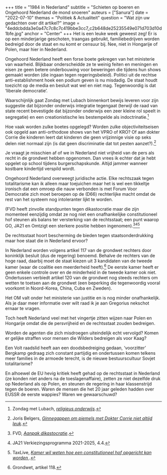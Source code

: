 +++
title = "1984 in Nederland"
subtitle = "Schieten op boeren en Ongehoord Nederland de mond snoeren"
auteurs = ["Sanura"]
date = "2022-07-10"
themas = "Politiek & Actualiteit"
question = "Wat zijn uw gedachten over dit artikel?"
image = "4eddcbdda3e0a47c7c8c7c419bbe3cc7_c2b648de25235549e071d703d10d1bfe.jpg"
anchor = "Center"
+++
Het is een leuke week geweest zeg! Er is op een minderjarige geschoten, traangas gebruikt, familiebedrijven worden bedreigd door de staat en nu komt er censuur bij. Nee, niet in Hongarije of Polen, maar hier in Nederland. 

Ongehoord Nederland heeft een forse boete gekregen van het ministerie van waarheid. Blijkbaar onderscheidde ze te weinig feiten en meningen en eisen ze geen betere onderbouwing voor beweringen die tijdens hun shows gemaakt worden (die ingaan tegen regeringsbeleid). Politici uit de rechtse anti-establishment hoek een podium geven is nu misdadig. De staat houdt toezicht op de media en besluit wat wel en niet mag. Tegenwoordig is dat ‘liberale democratie’. 

Waarschijnlijk gaat Zondag met Lubach binnenkort bewijs leveren voor zijn suggestie dat bijzonder onderwijs integratie tegengaat (terwijl de raad van state recent bevestigde dat bijzonder onderwijs een zeer kleine rol speelt in segregatie) en een creationistische les bestempelde als indoctrinatie.[^1]

Hoe vaak worden zulke boetes opgelegd? Worden zulke objectiviteitseisen ook opgeld aan anti-orthodoxe shows van het VPRO of KRO? Of aan dokter Corrie die kinderen leert dat kinderen die geen vrijzinnige visie op seks delen niet normaal zijn (is dat geen discriminatie dat tot pesten aanzet?).[^2]

Je vraagt je misschien af of we in Nederland niet vrijheid van de pers als recht in de grondwet hebben opgenomen. Dan vrees ik echter dat je hebt opgelet op school tijdens burgerschapskunde. Altijd jammer wanneer kostbare kindertijd verspild wordt. 

Ongehoord Nederland overweegt juridische actie. Elke rechtszaak tegen totalitarisme kan ik alleen maar toejuichen maar het is wel een tikkeltje ironisch dat een omroep die nauw verbonden is met Forum Voor Democratie zich moet beroepen op de (D66) rechterlijke macht omdat de rest van het systeem nog intoleranter lijkt te worden. 

(FVD heeft zinvolle standpunten tegen dikastocratie maar die zijn momenteel eenzijdig omdat ze nog niet een onafhankelijke constitutioneel hof steunen als balans ter versterking van de rechtsstaat; een punt waarop GO, JA21 en Omtzigt een sterkere positie hebben ingenomen).[^3][^4][^5]

De rechtsstaat hoort bescherming de bieden tegen staatsonderdrukking maar hoe staat die in Nederland ervoor?

In Nederland worden volgens artikel 117 van de grondwet rechters door koninklijk besluit (dus de regering) benoemd. Behalve de rechters van de hoge raad, daarbij moet de staat kiezen uit 3 kandidaten van de tweede kamer (waar de coalitie een meerderheid heeft).[^6] De eerste kamer heeft er geen enkele controle over en de minderheid in de tweede kamer ook niet. Ondertussen verbiedt artikel 120 van de grondwet nog steeds rechters om wetten te toetsen aan de grondwet (een beperking die tegenwoordig vooral voorkomt in Noord-Korea, China, Cuba en Zweden).

Het OM valt onder het ministerie van justitie en is nog minder onafhankelijk. Als je daar meer informatie over wilt raad ik je aan Gregorius nekschot ernaar te vragen.
 
Toch heeft Nederland veel met het vingertje zitten wijzen naar Polen en Hongarije omdat die de persvrijheid en de rechtsstaat zouden bedreigen.
 
Worden de agenten die zich misdroegen uiteindelijk echt vervolgd? Komen er gelijke straffen voor mensen die Wilders bedreigen als voor Kaag?

Een Volt raadslid heeft aan een doodsbedreiging gedaan, ‘voorzitter’ Bergkamp gedraag zich constant partijdig en ondertussen komen telkens meer families in de armoede terecht, is de nieuwe bestuurscultuur Sovjet totalitarisme? 

En alhoewel de EU hevig kritiek heeft gehad op de rechtsstaat in Nederland (ze konden niet anders na de toeslagenaffaire), zetten ze niet dezelfde druk op Nederland als op Polen, en steunen de regering in haar klassenstrijd tegen de boeren. Waren de mensen die het 20 jaar geleden hadden over EUSSR de eerste wappies? Waren we gewaarschuwd?


[^1]: Zondag met Lubach, *[religieus onderwijs](https://www.youtube.com/watch?v=4beiTyAcYf0)*.
[^2]: Joris Belgers, *[Ginnegappen om piemels met Dokter Corrie niet altijd leuk](https://www.trouw.nl/nieuws/ginnegappen-om-piemels-met-dokter-corrie-niet-altijd-leuk~b683238a/)*.
[^3]: FVD, *[Aanpak dikastocratie](https://www.fvd.nl/aanpak-dikastocratie)*.
[^4]: JA21 Verkiezingsprogramma 2021-2025, 4.4.
[^5]: TaxLive, *[Kamer wil weten hoe een constitutioneel hof opgericht kan worden
]()*.
[^6]: Grondwet, artikel 118.
